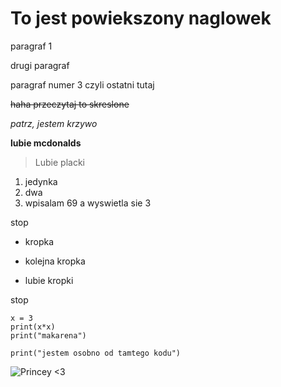 # To jest powiekszony naglowek

paragraf 1 

drugi paragraf 

paragraf numer 3 czyli ostatni tutaj

~~haha przeczytaj to skreslone~~

*patrz, jestem krzywo*

**lubie mcdonalds**

>Lubie placki

1. jedynka
2. dwa
69. wpisalam 69 a wyswietla sie 3

stop

- kropka
* kolejna kropka
- lubie kropki

stop

~~~
x = 3
print(x*x)
print("makarena")
~~~

`print("jestem osobno od tamtego kodu")`

![Princey <3 ](temat4/)
